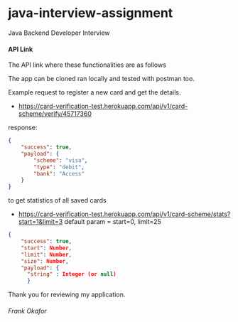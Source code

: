 # java-interview-assignment
Java Backend Developer Interview

#### API Link
The API link where these functionalities are as follows

The app can be cloned ran locally and tested with postman too.

Example request to register a new card and get the details.
- https://card-verification-test.herokuapp.com/api/v1/card-scheme/verify/45717360

response: 
```json
{
    "success": true,
    "payload": {
        "scheme": "visa",
        "type": "debit",
        "bank": "Access"
    }
}
```
to get statistics of all saved cards
- https://card-verification-test.herokuapp.com/api/v1/card-scheme/stats?start=1&limit=3
default param = start=0, limit=25
```json
{
    "success": true,
    "start": Number,
    "limit": Number,
    "size": Number,
    "payload": {
      "string" : Integer (or null)
      }
```

Thank you for reviewing my application.

###### Frank Okafor

